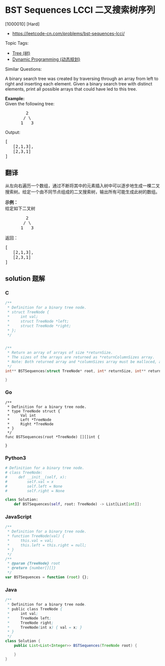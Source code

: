 # BST Sequences LCCI 二叉搜索树序列

[1000010] [Hard]

- https://leetcode-cn.com/problems/bst-sequences-lcci/

Topic Tags:

- [Tree (树)](https://leetcode-cn.com/tag/tree/)
- [Dynamic Programming (动态规划)](https://leetcode-cn.com/tag/dynamic-programming/)

Similar Questions:

A binary search tree was created by traversing through an array from left to right and inserting each element. Given a binary search tree with distinct elements, print all possible arrays that could have led to this tree.

**Example:**  
Given the following tree:

<pre>        2
       / \
      1   3
</pre>

Output:

<pre>[
   [2,1,3],
   [2,3,1]
]
</pre>

## 翻译

从左向右遍历一个数组，通过不断将其中的元素插入树中可以逐步地生成一棵二叉搜索树。给定一个由不同节点组成的二叉搜索树，输出所有可能生成此树的数组。

**示例：**  
给定如下二叉树

<pre>        2
       / \
      1   3
</pre>

返回：

<pre>[
   [2,1,3],
   [2,3,1]
]
</pre>

## solution 题解

### C

```c
/**
 * Definition for a binary tree node.
 * struct TreeNode {
 *     int val;
 *     struct TreeNode *left;
 *     struct TreeNode *right;
 * };
 */


/**
 * Return an array of arrays of size *returnSize.
 * The sizes of the arrays are returned as *returnColumnSizes array.
 * Note: Both returned array and *columnSizes array must be malloced, assume caller calls free().
 */
int** BSTSequences(struct TreeNode* root, int* returnSize, int** returnColumnSizes){

}


```

### Go

```golang
/**
 * Definition for a binary tree node.
 * type TreeNode struct {
 *     Val int
 *     Left *TreeNode
 *     Right *TreeNode
 * }
 */
func BSTSequences(root *TreeNode) [][]int {

}
```

### Python3

```python
# Definition for a binary tree node.
# class TreeNode:
#     def __init__(self, x):
#         self.val = x
#         self.left = None
#         self.right = None

class Solution:
    def BSTSequences(self, root: TreeNode) -> List[List[int]]:
```

### JavaScript

```javascript
/**
 * Definition for a binary tree node.
 * function TreeNode(val) {
 *     this.val = val;
 *     this.left = this.right = null;
 * }
 */
/**
 * @param {TreeNode} root
 * @return {number[][]}
 */
var BSTSequences = function (root) {};
```

### Java

```java
/**
 * Definition for a binary tree node.
 * public class TreeNode {
 *     int val;
 *     TreeNode left;
 *     TreeNode right;
 *     TreeNode(int x) { val = x; }
 * }
 */
class Solution {
    public List<List<Integer>> BSTSequences(TreeNode root) {

    }
}
```
